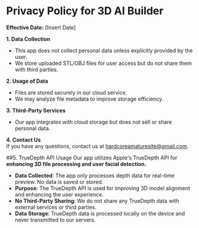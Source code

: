 # Privacy Policy for 3D AI Builder

**Effective Date:** [Insert Date]

**1. Data Collection**  
- This app does not collect personal data unless explicitly provided by the user.
- We store uploaded STL/OBJ files for user access but do not share them with third parties.

**2. Usage of Data**  
- Files are stored securely in our cloud service.
- We may analyze file metadata to improve storage efficiency.

**3. Third-Party Services**  
- Our app integrates with cloud storage but does not sell or share personal data.

**4. Contact Us**  
If you have any questions, contact us at hardcoreamaturesite@gmail.com.

##5. TrueDepth API Usage
Our app utilizes Apple's TrueDepth API for **enhancing 3D file processing and user facial detection.** 
- **Data Collected**: The app only processes depth data for real-time preview. No data is saved or stored.
- **Purpose**: The TrueDepth API is used for improving 3D model alignment and enhancing the user experience.
- **No Third-Party Sharing**: We do not share any TrueDepth data with external services or third parties.
- **Data Storage**: TrueDepth data is processed locally on the device and never transmitted to our servers.

